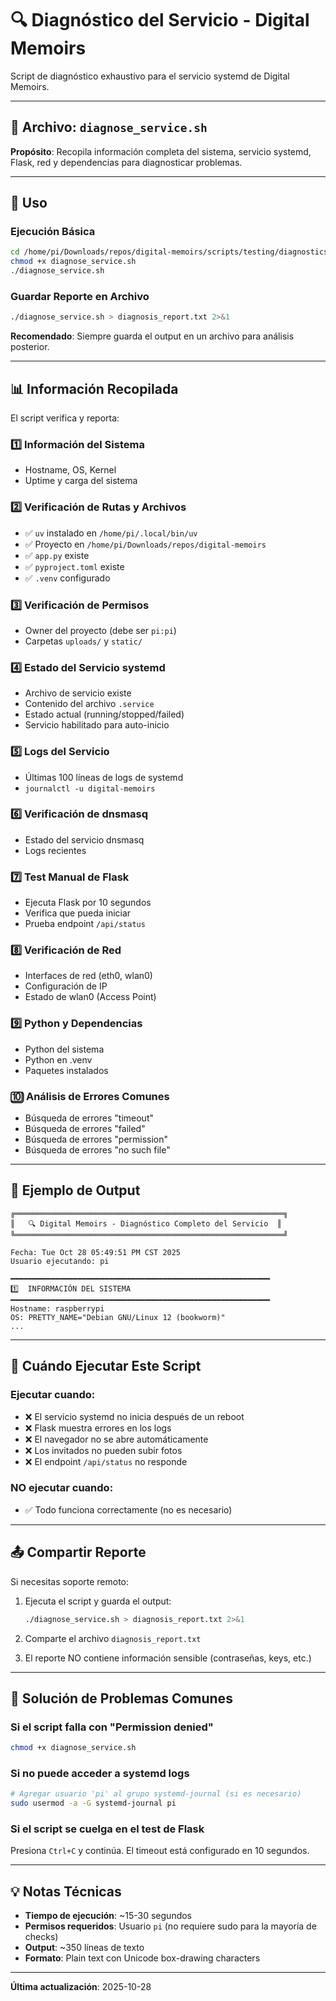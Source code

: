# 🔍 Diagnóstico del Servicio - Digital Memoirs

Script de diagnóstico exhaustivo para el servicio systemd de Digital Memoirs.

---

## 📄 Archivo: `diagnose_service.sh`

**Propósito**: Recopila información completa del sistema, servicio systemd, Flask, red y dependencias para diagnosticar problemas.

---

## 🚀 Uso

### Ejecución Básica

```bash
cd /home/pi/Downloads/repos/digital-memoirs/scripts/testing/diagnostics
chmod +x diagnose_service.sh
./diagnose_service.sh
```

### Guardar Reporte en Archivo

```bash
./diagnose_service.sh > diagnosis_report.txt 2>&1
```

**Recomendado**: Siempre guarda el output en un archivo para análisis posterior.

---

## 📊 Información Recopilada

El script verifica y reporta:

### 1️⃣ Información del Sistema
- Hostname, OS, Kernel
- Uptime y carga del sistema

### 2️⃣ Verificación de Rutas y Archivos
- ✅ `uv` instalado en `/home/pi/.local/bin/uv`
- ✅ Proyecto en `/home/pi/Downloads/repos/digital-memoirs`
- ✅ `app.py` existe
- ✅ `pyproject.toml` existe
- ✅ `.venv` configurado

### 3️⃣ Verificación de Permisos
- Owner del proyecto (debe ser `pi:pi`)
- Carpetas `uploads/` y `static/`

### 4️⃣ Estado del Servicio systemd
- Archivo de servicio existe
- Contenido del archivo `.service`
- Estado actual (running/stopped/failed)
- Servicio habilitado para auto-inicio

### 5️⃣ Logs del Servicio
- Últimas 100 líneas de logs de systemd
- `journalctl -u digital-memoirs`

### 6️⃣ Verificación de dnsmasq
- Estado del servicio dnsmasq
- Logs recientes

### 7️⃣ Test Manual de Flask
- Ejecuta Flask por 10 segundos
- Verifica que pueda iniciar
- Prueba endpoint `/api/status`

### 8️⃣ Verificación de Red
- Interfaces de red (eth0, wlan0)
- Configuración de IP
- Estado de wlan0 (Access Point)

### 9️⃣ Python y Dependencias
- Python del sistema
- Python en .venv
- Paquetes instalados

### 🔟 Análisis de Errores Comunes
- Búsqueda de errores "timeout"
- Búsqueda de errores "failed"
- Búsqueda de errores "permission"
- Búsqueda de errores "no such file"

---

## 📝 Ejemplo de Output

```
╔════════════════════════════════════════════════════════════╗
║   🔍 Digital Memoirs - Diagnóstico Completo del Servicio  ║
╚════════════════════════════════════════════════════════════╝

Fecha: Tue Oct 28 05:49:51 PM CST 2025
Usuario ejecutando: pi

━━━━━━━━━━━━━━━━━━━━━━━━━━━━━━━━━━━━━━━━━━━━━━━━━━━━━━━━━━
1️⃣  INFORMACIÓN DEL SISTEMA
━━━━━━━━━━━━━━━━━━━━━━━━━━━━━━━━━━━━━━━━━━━━━━━━━━━━━━━━━━
Hostname: raspberrypi
OS: PRETTY_NAME="Debian GNU/Linux 12 (bookworm)"
...
```

---

## 🐛 Cuándo Ejecutar Este Script

### Ejecutar cuando:
- ❌ El servicio systemd no inicia después de un reboot
- ❌ Flask muestra errores en los logs
- ❌ El navegador no se abre automáticamente
- ❌ Los invitados no pueden subir fotos
- ❌ El endpoint `/api/status` no responde

### NO ejecutar cuando:
- ✅ Todo funciona correctamente (no es necesario)

---

## 📤 Compartir Reporte

Si necesitas soporte remoto:

1. Ejecuta el script y guarda el output:
   ```bash
   ./diagnose_service.sh > diagnosis_report.txt 2>&1
   ```

2. Comparte el archivo `diagnosis_report.txt`

3. El reporte NO contiene información sensible (contraseñas, keys, etc.)

---

## 🔧 Solución de Problemas Comunes

### Si el script falla con "Permission denied"

```bash
chmod +x diagnose_service.sh
```

### Si no puede acceder a systemd logs

```bash
# Agregar usuario 'pi' al grupo systemd-journal (si es necesario)
sudo usermod -a -G systemd-journal pi
```

### Si el script se cuelga en el test de Flask

Presiona `Ctrl+C` y continúa. El timeout está configurado en 10 segundos.

---

## 💡 Notas Técnicas

- **Tiempo de ejecución**: ~15-30 segundos
- **Permisos requeridos**: Usuario `pi` (no requiere sudo para la mayoría de checks)
- **Output**: ~350 líneas de texto
- **Formato**: Plain text con Unicode box-drawing characters

---

**Última actualización**: 2025-10-28
